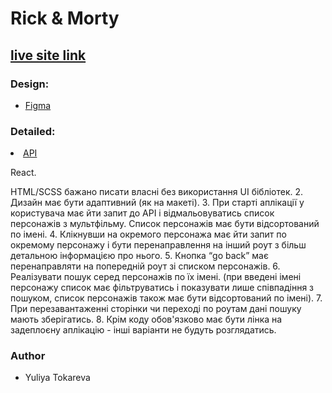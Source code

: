 <h1>Rick & Morty</h1>

<h2><a href="https://rickandmorty-13-03-23.netlify.app/" rel="nofollow">live site link</a></h2>

<h3>Design:</h3>

<ul>
<li><a href="https://www.figma.com/file/wsndIMMisT3mRUm59NtW6U/Rick-and-Morty-(web-responsive)-(Community)?node-id=0%3A1&t=ma3cf4BCrhHZYJ0K-0">Figma</a></li>

</ul>

<h3>Detailed:</h3>
<li><a href="https://rickandmortyapi.com/documentation/">API</a></li>
<p>React.</p>
<p>HTML/SCSS бажано писати власні без використання UI бібліотек.
2. Дизайн має бути адаптивний (як на макеті).
3. При старті аплікації у користувача має йти запит до API і відмальовуватись
список персонажів з мультфільму. Список персонажів має бути відсортований
по імені.
4. Клікнувши на окремого персонажа має йти запит по окремому персонажу і бути
перенаправлення на інший роут з більш детальною інформацією про нього.
5. Кнопка “go back” має перенаправляти на попередній роут зі списком персонажів.
6. Реалізувати пошук серед персонажів по їх імені. (при введені імені персонажу
список має фільтруватись і показувати лише співпадіння з пошуком, список
персонажів також має бути відсортований по імені).
7. При перезавантаженні сторінки чи переході по роутам дані пошуку мають
зберігатись.
8. Крім коду обов&#39;язково має бути лінка на задеплоєну аплікацію - інші
варіанти не будуть розглядатись.</p>
<h3>Author</h3>
<ul>
<li>Yuliya Tokareva</li>
</ul>

